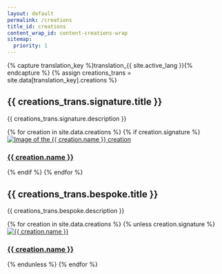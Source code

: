 ```yaml
---
layout: default
permalink: /creations
title_id: creations
content_wrap_id: content-creations-wrap
sitemap:
  priority: 1
---
```


{% capture translation_key %}translation_{{ site.active_lang }}{% endcapture %}
{% assign creations_trans = site.data[translation_key].creations %}

## {{ creations_trans.signature.title }}

{{ creations_trans.signature.description }}

<div class="creations-container">
  {% for creation in site.data.creations %}
    {% if creation.signature %}
      <div class="creation-card">
        <a href="{{ '/creations/' | append: creation.url_tag | relative_url }}">
          <div class="creation-image-wrap">
            <img src="{{ creation.main_image | relative_url }}" alt="Image of the {{ creation.name }} creation" class="creation-image">
          </div>
          <h3 class="creation-name">{{ creation.name }}</h3>
        </a>
      </div>
    {% endif %}
  {% endfor %}
</div>

## {{ creations_trans.bespoke.title }}

{{ creations_trans.bespoke.description }}

<div class="creations-container">
  {% for creation in site.data.creations %}
    {% unless creation.signature %}
      <div class="creation-card">
        <a href="{{ '/creations/' | append: creation.url_tag | relative_url }}">
          <div class="creation-image-wrap">
            <img src="{{ creation.main_image | relative_url }}" alt="{{ creation.name }}" class="creation-image">
          </div>
          <h3 class="creation-name">{{ creation.name }}</h3>
        </a>
      </div>
    {% endunless %}
  {% endfor %}
</div>